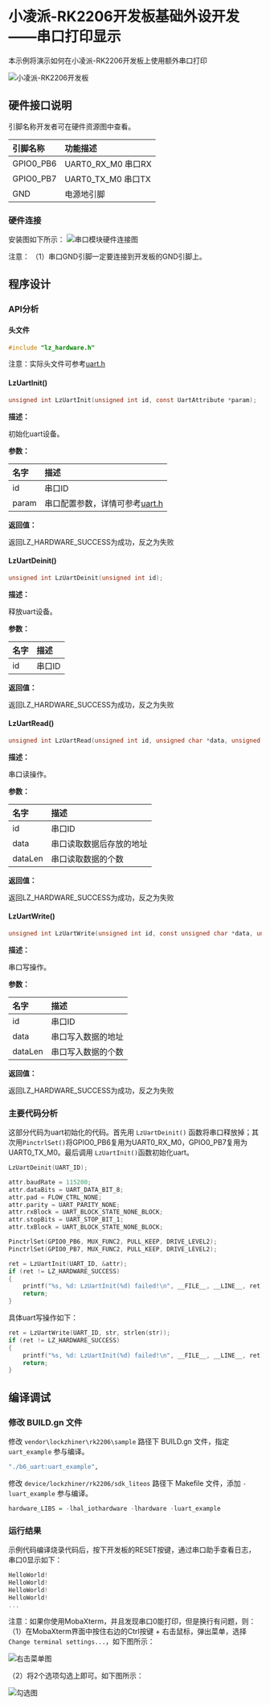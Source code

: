 # 小凌派-RK2206开发板基础外设开发——串口打印显示

本示例将演示如何在小凌派-RK2206开发板上使用额外串口打印

![小凌派-RK2206开发板](/vendor/lockzhiner/rk2206/docs/figures/lockzhiner-rk2206.jpg)



## 硬件接口说明

引脚名称开发者可在硬件资源图中查看。

| 引脚名称 | 功能描述 |
| :--- | :------- | 
| GPIO0_PB6 | UART0_RX_M0 串口RX |
| GPIO0_PB7 | UART0_TX_M0 串口TX | 
| GND | 电源地引脚 | 


### 硬件连接

安装图如下所示：
![串口模块硬件连接图](/vendor/lockzhiner/rk2206/docs/figures/uart/20220505104232-串口连接.jpg)

注意：
（1）串口GND引脚一定要连接到开发板的GND引脚上。

## 程序设计

### API分析

#### 头文件

```c
#include "lz_hardware.h"
```

注意：实际头文件可参考[uart.h](/device/rockchip/rk2206/adapter/include/lz_hardware/uart.h)

#### LzUartInit()

```c
unsigned int LzUartInit(unsigned int id, const UartAttribute *param);
```

**描述：**

初始化uart设备。

**参数：**

| 名字          | 描述           |
| :------------ | :------------- |
| id            | 串口ID         |
| param         | 串口配置参数，详情可参考[uart.h](/device/rockchip/rk2206/adapter/include/lz_hardware/uart.h) |

**返回值：**

返回LZ_HARDWARE_SUCCESS为成功，反之为失败

#### LzUartDeinit()

```c
unsigned int LzUartDeinit(unsigned int id);
```

**描述：**

释放uart设备。

**参数：**

| 名字          | 描述           |
| :------------ | :------------- |
| id            | 串口ID         |

**返回值：**

返回LZ_HARDWARE_SUCCESS为成功，反之为失败

#### LzUartRead()

```c
unsigned int LzUartRead(unsigned int id, unsigned char *data, unsigned int dataLen);
```

**描述：**

串口读操作。

**参数：**

| 名字          | 描述                      |
| :------------ | :------------------------ |
| id            | 串口ID                    |
| data          | 串口读取数据后存放的地址    |
| dataLen       | 串口读取数据的个数         |

**返回值：**

返回LZ_HARDWARE_SUCCESS为成功，反之为失败

#### LzUartWrite()

```c
unsigned int LzUartWrite(unsigned int id, const unsigned char *data, unsigned int dataLen);
```

**描述：**

串口写操作。

**参数：**

| 名字          | 描述                      |
| :------------ | :------------------------ |
| id            | 串口ID                    |
| data          | 串口写入数据的地址         |
| dataLen       | 串口写入数据的个数         |

**返回值：**

返回LZ_HARDWARE_SUCCESS为成功，反之为失败


### 主要代码分析

这部分代码为uart初始化的代码。首先用 `LzUartDeinit()` 函数将串口释放掉；其次用`PinctrlSet()`将GPIO0_PB6复用为UART0_RX_M0，GPIO0_PB7复用为UART0_TX_M0。最后调用 `LzUartInit()`函数初始化uart。

```c
LzUartDeinit(UART_ID);

attr.baudRate = 115200;
attr.dataBits = UART_DATA_BIT_8;
attr.pad = FLOW_CTRL_NONE;
attr.parity = UART_PARITY_NONE;
attr.rxBlock = UART_BLOCK_STATE_NONE_BLOCK;
attr.stopBits = UART_STOP_BIT_1;
attr.txBlock = UART_BLOCK_STATE_NONE_BLOCK;

PinctrlSet(GPIO0_PB6, MUX_FUNC2, PULL_KEEP, DRIVE_LEVEL2);
PinctrlSet(GPIO0_PB7, MUX_FUNC2, PULL_KEEP, DRIVE_LEVEL2);

ret = LzUartInit(UART_ID, &attr);
if (ret != LZ_HARDWARE_SUCCESS)
{
    printf("%s, %d: LzUartInit(%d) failed!\n", __FILE__, __LINE__, ret);
    return;
}
```

具体uart写操作如下：

```c
ret = LzUartWrite(UART_ID, str, strlen(str));
if (ret != LZ_HARDWARE_SUCCESS)
{
    printf("%s, %d: LzUartInit(%d) failed!\n", __FILE__, __LINE__, ret);
    return;
}
```

## 编译调试

### 修改 BUILD.gn 文件

修改 `vendor\lockzhiner\rk2206\sample` 路径下 BUILD.gn 文件，指定 `uart_example` 参与编译。

```r
"./b6_uart:uart_example",
```

修改 `device/lockzhiner/rk2206/sdk_liteos` 路径下 Makefile 文件，添加 `-luart_example` 参与编译。

```r
hardware_LIBS = -lhal_iothardware -lhardware -luart_example
```

### 运行结果

示例代码编译烧录代码后，按下开发板的RESET按键，通过串口助手查看日志，串口0显示如下：

```c
HelloWorld!
HelloWorld!
HelloWorld!
HelloWorld!
...
```

注意：如果你使用MobaXterm，并且发现串口0能打印，但是换行有问题，则：
（1）在MobaXterm界面中按住右边的Ctrl按键 + 右击鼠标，弹出菜单，选择`Change terminal settings...`，如下图所示：

![右击菜单图](/vendor/lockzhiner/rk2206/docs/figures/uart/MobaXterm_右击菜单.png)

（2）将2个选项勾选上即可。如下图所示：

![勾选图](/vendor/lockzhiner/rk2206/docs/figures/uart/MobaXterm_勾选.png)
